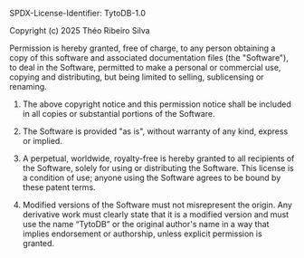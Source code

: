 SPDX-License-Identifier: TytoDB-1.0

Copyright (c) 2025 Théo Ribeiro Silva

Permission is hereby granted, free of charge, to any person obtaining a copy of this software and associated documentation files (the "Software"), to deal in the Software, permitted to make a personal or commercial use, copying and distributing, but being limited to selling, sublicensing or renaming. 

1. The above copyright notice and this permission notice shall be included in all copies or substantial portions of the Software. 

2. The Software is provided "as is", without warranty of any kind, express or implied. 

3. A perpetual, worldwide, royalty-free is hereby granted to all recipients of the Software, solely for using or distributing the Software. This license is a condition of use; anyone using the Software agrees to be bound by these patent terms.

4. Modified versions of the Software must not misrepresent the origin. Any derivative work must clearly state that it is a modified version and must use the name “TytoDB” or the original author's name in a way that implies endorsement or authorship, unless explicit permission is granted.